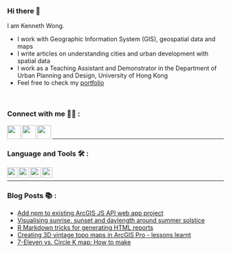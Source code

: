 ### Hi there 👋

I am Kenneth Wong.

- I work with Geographic Information System (GIS), geospatial data and maps
- I write articles on understanding cities and urban development with spatial data
- I work as a Teaching Assistant and Demonstrator in the Department of Urban Planning and Design, University of Hong Kong
- Feel free to check my [portfolio](https://kennethwong12.netlify.app/)

<br />

### Connect with me 👨‍💻 :

[<img align="left" height="32" width="32" src="https://cdn.jsdelivr.net/npm/simple-icons@v5/icons/linkedin.svg" />][LinkedIn]
[<img align="left" height="32" width="32" src="https://cdn.jsdelivr.net/npm/simple-icons@v5/icons/medium.svg" />][Medium]
[<img align="left" height="32" width="32" src="https://cdn.jsdelivr.net/npm/simple-icons@v5/icons/twitter.svg" />][Twitter]

<br />

---

### Language and Tools 🛠 :

<img align="left" height="24" width="24" src="https://cdn.jsdelivr.net/npm/simple-icons@v5/icons/qgis.svg" />

<img align="left" height="24" width="24" src="https://cdn.jsdelivr.net/npm/simple-icons@v5/icons/r.svg" />
<img align="left" height="24" width="24" src="https://cdn.jsdelivr.net/npm/simple-icons@v5/icons/rstudio.svg" />

<img align="left" height="24" width="24" src="https://cdn.jsdelivr.net/npm/simple-icons@v5/icons/typescript.svg" />

<br />

---

### Blog Posts 📚 :

<!-- BLOG-POST-LIST:START -->
- [Add npm to existing ArcGIS JS API web app project](https://urbandatapalette.com/post/2021-06-arcgis-js-api-env-setup/)
- [Visualising sunrise, sunset and daylength around summer solstice](https://urbandatapalette.com/post/2021-06-daytime-solstice-viz/)
- [R Markdown tricks for generating HTML reports](https://urbandatapalette.com/post/2021-06-rmd-tricks/)
- [Creating 3D vintage topo maps in ArcGIS Pro - lessons learnt](https://urbandatapalette.com/post/2021-06-3d-topo-map-notes/)
- [7-Eleven vs. Circle K map: How to make](https://urbandatapalette.com/post/2021-04-convenience-store-map-making/)
<!-- BLOG-POST-LIST:END -->

[website]: https://kennethwong12.netlify.app/
[Medium]: https://khwongk12.medium.com/
[Twitter]: https://twitter.com/Kenneth_KHW
[LinkedIn]: https://www.linkedin.com/in/kenneth-wong-91b390146
